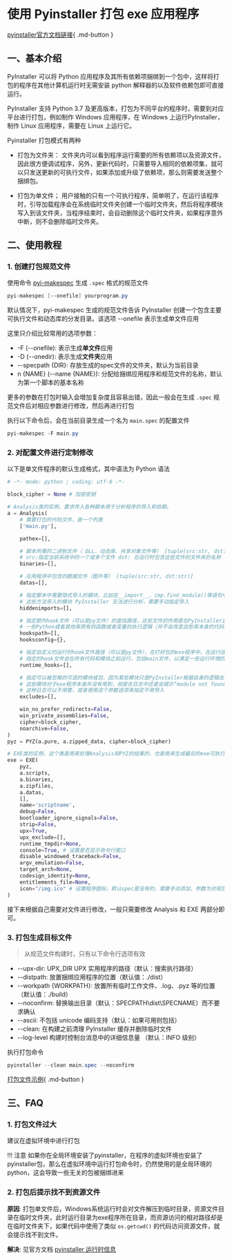 # 使用 Pyinstaller 打包 exe 应用程序


[pyinstaller官方文档链接](https://pyinstaller.org/en/stable/){ .md-button }

## 一、基本介绍

PyInstaller 可以将 Python 应用程序及其所有依赖项捆绑到一个包中，这样将打包的程序在其他计算机运行时无需安装 python 解释器的以及软件依赖包即可直接运行。

PyInstaller 支持 Python 3.7 及更高版本，打包为不同平台的程序时，需要到对应平台进行打包，例如制作 Windows 应用程序，在 Windows 上运行PyInstaller，制作 Linux 应用程序，需要在 Linux 上运行它。

Pyinstaller 打包模式有两种

- 打包为文件夹：
  文件夹内可以看到程序运行需要的所有依赖项以及资源文件，因此很方便调试程序，另外，更新代码时，只需要导入相同的依赖项集，就可以只发送更新的可执行文件，如果添加或升级了依赖项，那么则需要发送整个捆绑包。

- 打包为单文件；
  用户接触的只有一个可执行程序，简单明了，在运行该程序时，引导加载程序会在系统临时文件夹创建一个临时文件夹，然后将程序模块写入到该文件夹，当程序结束时，会自动删除这个临时文件夹，如果程序意外中断，则不会删除临时文件夹。

## 二、使用教程


### 1. 创建打包规范文件

使用命令 [pyi-makespec](https://pyinstaller.org/en/stable/man/pyi-makespec.html) 生成 `.spec` 格式的规范文件

```powershell
pyi-makespec [--onefile] yourprogram.py
```

默认情况下，pyi-makespec 生成的规范文件告诉 PyInstaller 创建一个包含主要可执行文件和动态库的分发目录。该选项 --onefile 表示生成单文件应用

这里只介绍比较常用的选项参数：

- -F (--onefile): 表示生成**单文件**应用
- -D (--onedir): 表示生成**文件夹**应用
- --specpath {DIR}: 存放生成的spec文件的文件夹，默认为当前目录
- n {NAME} (--name {NAME}): 分配给捆绑应用程序和规范文件的名称，默认为第一个脚本的基本名称

更多的参数在打包时输入会增加复杂度且容易出错，因此一般会在生成 `.spec` 规范文件后对相应参数进行修改，然后再进行打包


执行以下命令后，会在当前目录生成一个名为 `main.spec` 的配置文件
```powershell
pyi-makespec -F main.py
```

### 2. 对配置文件进行定制修改

以下是单文件程序的默认生成格式，其中语法为 Python 语法

```python title="main.spec"
# -*- mode: python ; coding: utf-8 -*-

block_cipher = None # 加密密钥

# Analysis类的实例，要求传入各种脚本用于分析程序的导入和依赖。
a = Analysis(
    # 需要打包的代码文件，是一个列表
    ['main.py'], 

    pathex=[],

    # 脚本所需的二进制文件（ DLL、动态库、共享对象文件等） [tuple(src:str, dst:str)]
    # src:指定当前系统中的一个或多个文件 dst: 在运行时包含这些文件的文件夹的名称
    binaries=[],

    # 应用程序中包含的数据文件（图片等） [tuple(src:str, dst:str)]
    datas=[],

    # 指定脚本中需要隐式导入的模块，比如在__import__、imp.find_module()等语句中导入的模块
    # 这些方法导入的模块 PyInstaller 无法进行分析，需要手动指定导入
    hiddenimports=[],

    # 指定额外hook文件（可以是py文件）的查找路径，这些文件的作用是在PyInstaller运行时改变
    # 一些Python或者其他库原有的函数或者变量的执行逻辑（并不会改变这些库本身的代码），以便能顺利的打包完成
    hookspath=[],
    hooksconfig={},

    # 指定自定义的运行时hook文件路径（可以是py文件），在打好包的exe程序中，在运行这个exe程序时
    # 指定的hook文件会在所有代码和模块之前运行，包括main文件，以满足一些运行环境的特殊要求
    runtime_hooks=[],

    # 指定可以被忽略的可选的模块或包，因为某些模块只是PyInstaller根据自身的逻辑去查找的
    # 这些模块对于exe程序本身并没有用到，但是在日志中还是会提示“module not found”
    # 这种日志可以不用管，或者使用这个参数选项来指定不用导入
    excludes=[],

    win_no_prefer_redirects=False,
    win_private_assemblies=False,
    cipher=block_cipher,
    noarchive=False,
)
pyz = PYZ(a.pure, a.zipped_data, cipher=block_cipher)

# EXE类的实例，这个类是用来处理Analysis和PYZ的结果的，也是用来生成最后的exe可执行程序
exe = EXE(
    pyz,
    a.scripts,
    a.binaries,
    a.zipfiles,
    a.datas,
    [],
    name='scriptname',
    debug=False,
    bootloader_ignore_signals=False,
    strip=False,
    upx=True,
    upx_exclude=[],
    runtime_tmpdir=None,
    console=True, # 设置是否显示命令行窗口
    disable_windowed_traceback=False,
    argv_emulation=False,
    target_arch=None,
    codesign_identity=None,
    entitlements_file=None,	
    icon="/img.ico" # 设置程序图标，默认spec是没有的，需要手动添加，参数为对规范文件的相对路径
)
```

接下来根据自己需要对文件进行修改，一般只需要修改 Analysis 和 EXE 两部分即可。

### 3. 打包生成目标文件

> 从规范文件构建时，只有以下命令行选项有效
> 
- --upx-dir: UPX_DIR UPX 实用程序的路径（默认：搜索执行路径）
- --distpath: 放置捆绑应用程序的位置（默认值：./dist）
- --workpath {WORKPATH}: 放置所有临时工作文件、.log、.pyz 等的位置（默认值：./build）
- --noconfirm: 替换输出目录（默认：SPECPATH\dist\SPECNAME）而不要求确认
- --ascii: 不包括 unicode 编码支持（默认：如果可用则包括）
- --clean: 在构建之前清理 PyInstaller 缓存并删除临时文件
- --log-level 构建时控制台消息中的详细信息量 （默认：INFO 级别）
>

执行打包命令
```powershell
pyinstaller --clean main.spec --noconfirm
```

[打包文件示例](https://github.com/cntvc/star-rail-tools/blob/main/build.spec){ .md-button }



## 三、FAQ

### 1. 打包文件过大

建议在虚拟环境中进行打包

!!! 注意
    如果你在全局环境安装了pyinstaller，在程序的虚拟环境也安装了pyinstaller包，那么在虚拟环境中运行打包命令时，仍然使用的是全局环境的python，这会导致一些无关的包被捆绑进来


### 2. 打包后提示找不到资源文件

**原因**: 打包单文件后，Windows系统运行时会对文件解压到临时目录，资源文件目录在临时文件夹，此时运行目录为exe程序所在目录，而资源访问的相对路径却是在临时文件夹下，如果代码中使用了类似 `os.getcwd()` 的代码访问资源文件，就会提示找不到文件。


**解决**: 见官方文档 [pyinstaller 运行时信息](https://pyinstaller.org/en/stable/runtime-information.html)
> 